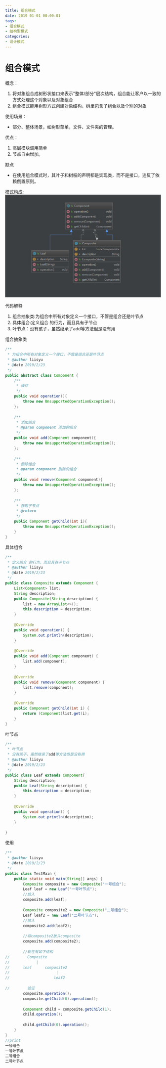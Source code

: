 ```yaml
---
title: 组合模式
date: 2019 01-01 00:00:01
tags: 
- 组合模式
- 结构型模式
categories: 
- 设计模式
---
```

# 组合模式

概念：
1. 将对象组合成树形状接口来表示"整体/部分"层次结构，组合能让客户以一致的方式处理这个对象以及对象组合
2. 组合模式能用树形方式创建对象结构，树里包含了组合以及个别的对象

使用场景：
- 部分、整体场景，如树形菜单，文件、文件夹的管理。

优点：
 1. 高层模块调用简单
 2. 节点自由增加。

缺点
- 在使用组合模式时，其叶子和树枝的声明都是实现类，而不是接口，违反了依赖倒置原则。

模式构成:
![composite](https://raw.githubusercontent.com/FameLsy/Images/master/design/composite.png)

代码解释
1. 组合抽象类:为组合中所有对象定义一个接口，不管是组合还是叶节点
2. 具体组合:定义组合 的行为，而且具有子节点
3. 叶节点：没有孩子，虽然继承了add等方法但是没有用

组合抽象类
```java
/**
 * 为组合中所有对象定义一个接口，不管是组合还是叶节点
 * @author liisyu
 * @date 2019/2/23
 */
public abstract class Component {
    /**
     * 操作
     */
    public void operation(){
        throw new UnsupportedOperationException();
    };

    /**
     * 添加组合
     * @param component 添加的组合
     */
    public void add(Component component){
        throw new UnsupportedOperationException();
    };

    /**
     * 删除组合
     * @param component 删除的组合
     */
    public void remove(Component component){
        throw new UnsupportedOperationException();
    };

    /**
     * 获取子节点
     * @return
     */
    public Component getChild(int i){
        throw new UnsupportedOperationException();
    }
}
```

具体组合
```java
/**
 * 定义组合 的行为，而且具有子节点
 * @author liisyu
 * @date 2019/2/23
 */
public class Composite extends Component {
    List<Component> list;
    String description;
    public Composite(String description) {
        list = new ArrayList<>();
        this.description = description;
    }

    @Override
    public void operation() {
        System.out.println(description);
    }

    @Override
    public void add(Component component) {
        list.add(component);
    }

    @Override
    public void remove(Component component) {
        list.remove(component);
    }

    @Override
    public Component getChild(int i) {
        return (Component)list.get(i);
    }
}
```

叶节点
```java
/**
 * 叶节点
 * 没有孩子，虽然继承了add等方法但是没有用
 * @author liisyu
 * @date 2019/2/23
 */
public class Leaf extends Component{
    String description;
    public Leaf(String description) {
        this.description = description;
    }

    @Override
    public void operation() {
        System.out.println(description);
    }

}
```

使用
```java
/**
 * @author liisyu
 * @date 2019/2/23
 */
public class TestMain {
    public static void main(String[] args) {
        Composite composite = new Composite("一号组合");
        Leaf leaf = new Leaf("一号叶节点");
        //放入
        composite.add(leaf);

        Composite composite2 = new Composite("二号组合");
        Leaf leaf2 = new Leaf("二号叶节点");
        //放入
        composite2.add(leaf2);

        //将composite2放入composite
        composite.add(composite2);

        //现在有如下结构
//        Composite
//            |
//      leaf      composite2
//                     |
//                    leaf2

//        验证
        composite.operation();
        composite.getChild(0).operation();

        Component child = composite.getChild(1);
        child.operation();

        child.getChild(0).operation();
    }
}
//print
一号组合
一号叶节点
二号组合
二号叶节点
```


